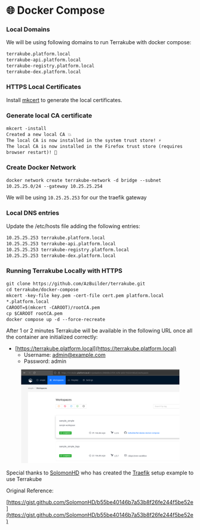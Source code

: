# 🌐 Docker Compose

### Local Domains

We will be using following domains to run Terrakube with docker compose:

```
terrakube.platform.local
terrakube-api.platform.local
terrakube-registry.platform.local
terrakube-dex.platform.local
```

### HTTPS Local Certificates

Install [mkcert](https://github.com/FiloSottile/mkcert#installation) to generate the local certificates.

### Generate local CA certificate

```
mkcert -install
Created a new local CA 💥
The local CA is now installed in the system trust store! ⚡️
The local CA is now installed in the Firefox trust store (requires browser restart)! 🦊
```

### Create Docker Network

```
docker network create terrakube-network -d bridge --subnet 10.25.25.0/24 --gateway 10.25.25.254
```

We will be using `10.25.25.253` for our the traefik gateway

### Local DNS entries

Update the /etc/hosts file adding the following entries:

```
10.25.25.253 terrakube.platform.local
10.25.25.253 terrakube-api.platform.local
10.25.25.253 terrakube-registry.platform.local
10.25.25.253 terrakube-dex.platform.local
```

### Running Terrakube Locally with HTTPS

```
git clone https://github.com/AzBuilder/terrakube.git
cd terrakube/docker-compose
mkcert -key-file key.pem -cert-file cert.pem platform.local *.platform.local
CAROOT=$(mkcert -CAROOT)/rootCA.pem
cp $CAROOT rootCA.pem
docker compose up -d --force-recreate
```

After 1 or 2 minutes Terrakube will be available in the following URL once all the container are initialized correctly:

* [https://terrakube.platform.local](https://terrakube.platform.local)
  * Username: [admin@example.com](mailto:admin@example.com)
  * Password: admin

<figure><img src="../.gitbook/assets/image (404).png" alt=""><figcaption></figcaption></figure>

Special thanks to [SolomonHD](https://gist.github.com/SolomonHD) who has created the [Traefik](https://doc.traefik.io/traefik/) setup example to use Terrakube

Original Reference:

[https://gist.github.com/SolomonHD/b55be40146b7a53b8f26fe244f5be52e](https://gist.github.com/SolomonHD/b55be40146b7a53b8f26fe244f5be52e)
